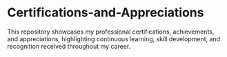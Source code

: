 # Certifications-and-Appreciations
This repository showcases my professional certifications, achievements, and appreciations, highlighting continuous learning, skill development, and recognition received throughout my career.
